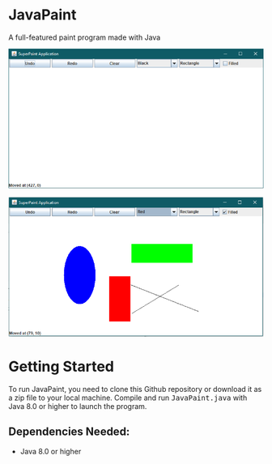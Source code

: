# JavaPaint
A full-featured paint program made with Java

![Paint Program Demo](https://github.com/Ze-hs/JavaPaint/blob/main/Demo/Clear.PNG)

![Paint Program Demo](https://github.com/Ze-hs/JavaPaint/blob/main/Demo/Filled.PNG)

# Getting Started
To run JavaPaint, you need to clone this Github repository or download it as a zip file to your local machine. Compile and run <tt>JavaPaint.java</tt> with Java 8.0 or higher to launch the program.

## Dependencies Needed:
- Java 8.0 or higher
